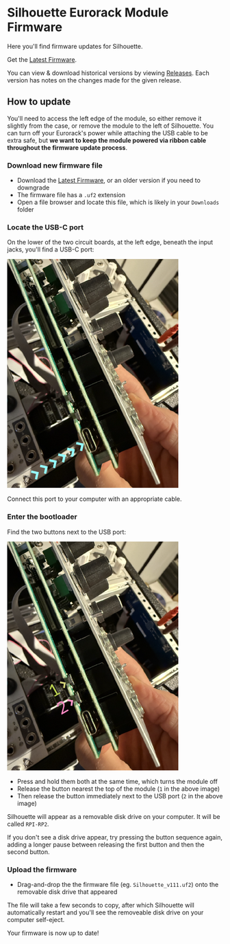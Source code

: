 # Silhouette Eurorack Module Firmware

Here you'll find firmware updates for Silhouette.

Get the [Latest Firmware](https://github.com/whimsicalraps/Silhouette/releases/latest).

You can view & download historical versions by viewing [Releases](https://github.com/whimsicalraps/Silhouette/releases). Each version has notes on the changes made for the given release.

## How to update

You'll need to access the left edge of the module, so either remove it slightly from the case, or remove the module to the left of Silhouette. You can turn off your Eurorack's power while attaching the USB cable to be extra safe, but **we want to keep the module powered via ribbon cable throughout the firmware update process**.

### Download new firmware file

* Download the [Latest Firmware](https://github.com/whimsicalraps/Silhouette/releases/latest), or an older version if you need to downgrade
* The firmware file has a `.uf2` extension
* Open a file browser and locate this file, which is likely in your `Downloads` folder

### Locate the USB-C port

On the lower of the two circuit boards, at the left edge, beneath the input jacks, you'll find a USB-C port:

![](images/usb-c.png)

Connect this port to your computer with an appropriate cable.

### Enter the bootloader

Find the two buttons next to the USB port:

![](images/1and2.png)

* Press and hold them both at the same time, which turns the module off
* Release the button nearest the top of the module (`1` in the above image)
* Then release the button immediately next to the USB port (`2` in the above image)

Silhouette will appear as a removable disk drive on your computer. It will be called `RPI-RP2`.

If you don't see a disk drive appear, try pressing the button sequence again, adding a longer pause between releasing the first button and then the second button.

### Upload the firmware

* Drag-and-drop the the firmware file (eg. `Silhouette_v111.uf2`) onto the removable disk drive that appeared

The file will take a few seconds to copy, after which Silhouette will automatically restart and you'll see the removeable disk drive on your computer self-eject.

Your firmware is now up to date!
